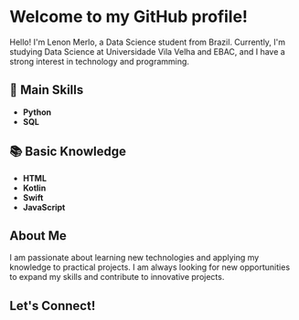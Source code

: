 # Welcome to my GitHub profile!

Hello! I'm Lenon Merlo, a Data Science student from Brazil. Currently, I'm studying Data Science at Universidade Vila Velha and EBAC, and I have a strong interest in technology and programming.

## 🌟 Main Skills
- **Python**
- **SQL**

## 📚 Basic Knowledge
- **HTML**
- **Kotlin**
- **Swift**
- **JavaScript**

## About Me
I am passionate about learning new technologies and applying my knowledge to practical projects. I am always looking for new opportunities to expand my skills and contribute to innovative projects.

## Let's Connect!
